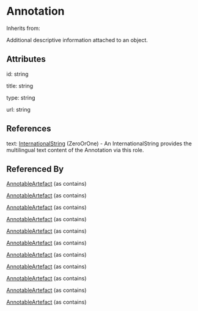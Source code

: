 
# Annotation

Inherits from: [](..//.md)



Additional descriptive information attached to an object.

## Attributes

id: string

title: string

type: string

url: string



## References

text: [InternationalString](InternationalString.md) (ZeroOrOne) - An InternationalString provides the multilingual text content of the Annotation via this role.



## Referenced By

[AnnotableArtefact](AnnotableArtefact.md) (as contains)

[AnnotableArtefact](AnnotableArtefact.md) (as contains)

[AnnotableArtefact](AnnotableArtefact.md) (as contains)

[AnnotableArtefact](AnnotableArtefact.md) (as contains)

[AnnotableArtefact](AnnotableArtefact.md) (as contains)

[AnnotableArtefact](AnnotableArtefact.md) (as contains)

[AnnotableArtefact](AnnotableArtefact.md) (as contains)

[AnnotableArtefact](AnnotableArtefact.md) (as contains)

[AnnotableArtefact](AnnotableArtefact.md) (as contains)

[AnnotableArtefact](AnnotableArtefact.md) (as contains)

[AnnotableArtefact](AnnotableArtefact.md) (as contains)



